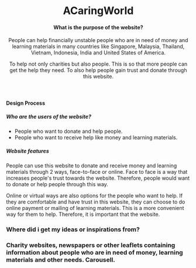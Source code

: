 <header>
    <h1>ACaringWorld</h1>
    <h4>What is the purpose of the website?</h4>
    <p>People can help financially unstable people who are in need of money and learning materials in many countries like Singapore, Malaysia, Thailand, Vietnam, Indonesia, India and United States of America. 
    </p>
    <p>To help not only charities but also people. This is so that more people can get the help they need. To also help people gain trust and donate through this website.</p>
</header>
<h4>Design Process </h4>
<h5>Who are the users of the website?</h5>
<ul>
<li>
People who want to donate and help people.</li>
<li>People who want to receive help like money and learning materials.</li>
</ul>
<h5>Website features</h5>
<p>People can use this website to donate and receive money and learning materials through 2 ways, face-to-face or online. Face to face is a way that increases people's trust towards the website. Therefore, people would want to donate or help people through this way.</p>
<p>Online or virtual ways are also options for the people who want to help. If they are comfortable and have trust in this website, they can choose to do online payment or mailing of learning materials. This is a more convenient way for them to help. Therefore, it is important that the website.</p>
<h3>Where did i get my ideas or inspirations from?<h3>
    Charity websites, newspapers or other leaflets containing information about people who are in need of money, learning materials and other needs.
    Carousell.
    